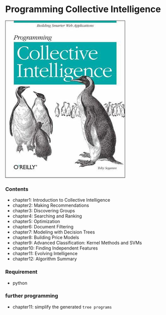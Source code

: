 # Programming Collective Intelligence

![Programming Collective Intelligence](cover.jpg)

### Contents

* chapter1: Introduction to Collective Intelligence
* chapter2: Making Recommendations
* chapter3: Discovering Groups
* chapter4: Searching and Ranking
* chapter5: Optimization
* chapter6: Document Filtering
* chapter7: Modeling with Decision Trees
* chapter8: Building Price Models
* chapter9: Advanced Classification: Kernel Methods and SVMs
* chapter10: Finding Independent Features
* chapter11: Evolving Intelligence
* chapter12: Algorithm Summary

### Requirement

* python

### further programming

* chapter11: simplify the generated `tree programs`
